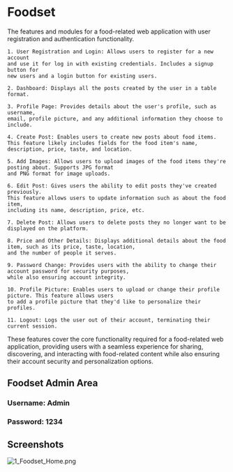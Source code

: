 # Foodset

The features and modules for a food-related web application with user registration and authentication 
functionality.     

    1. User Registration and Login: Allows users to register for a new account 
    and use it for log in with existing credentials. Includes a signup button for 
    new users and a login button for existing users.

    2. Dashboard: Displays all the posts created by the user in a table format.

    3. Profile Page: Provides details about the user's profile, such as username, 
    email, profile picture, and any additional information they choose to include.

    4. Create Post: Enables users to create new posts about food items. 
    This feature likely includes fields for the food item's name, description, price, taste, and location.

    5. Add Images: Allows users to upload images of the food items they're posting about. Supports JPG format 
    and PNG format for image uploads.

    6. Edit Post: Gives users the ability to edit posts they've created previously. 
    This feature allows users to update information such as about the food item, 
    including its name, description, price, etc.

    7. Delete Post: Allows users to delete posts they no longer want to be displayed on the platform.

    8. Price and Other Details: Displays additional details about the food item, such as its price, taste, location, 
    and the number of people it serves.

    9. Password Change: Provides users with the ability to change their account password for security purposes,
    while also ensuring account integrity.

    10. Profile Picture: Enables users to upload or change their profile picture. This feature allows users 
    to add a profile picture that they'd like to personalize their profiles.

    11. Logout: Logs the user out of their account, terminating their current session.

These features cover the core functionality required for a food-related web application, 
providing users with a seamless experience for sharing, discovering, and interacting with 
food-related content while also ensuring their account security and personalization options.

## Foodset Admin Area
### Username: Admin
### Password: 1234

## Screenshots

![1_Foodset_Home.png](https://github.com/sibina-sto/foodset/blob/main/image/1_Foodset_Home.png?raw=true)

